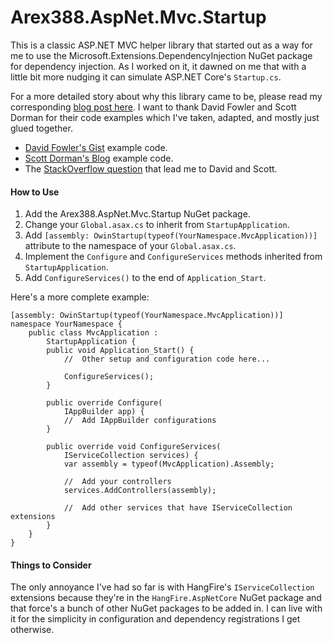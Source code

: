 ﻿# Arex388.AspNet.Mvc.Startup

This is a classic ASP.NET MVC helper library that started out as a way for me to use the Microsoft.Extensions.DependencyInjection NuGet package for dependency injection. As I worked on it, it dawned on me that with a little bit more nudging it can simulate ASP.NET Core's `Startup.cs`.

For a more detailed story about why this library came to be, please read my corresponding [blog post here][3]. I want to thank David Fowler and Scott Dorman for their code examples which I've taken, adapted, and mostly just glued together.

- [David Fowler's Gist][0] example code.
- [Scott Dorman's Blog][1] example code.
- The [StackOverflow question][2] that lead me to David and Scott.

#### How to Use

1. Add the Arex388.AspNet.Mvc.Startup NuGet package.
2. Change your `Global.asax.cs` to inherit from `StartupApplication`.
3. Add `[assembly: OwinStartup(typeof(YourNamespace.MvcApplication))]` attribute to the namespace of your `Global.asax.cs`.
4. Implement the `Configure` and `ConfigureServices` methods inherited from `StartupApplication`.
5. Add `ConfigureServices()` to the end of `Application_Start`.

Here's a more complete example:

```
[assembly: OwinStartup(typeof(YourNamespace.MvcApplication))]
namespace YourNamespace {
    public class MvcApplication :
        StartupApplication {
        public void Application_Start() {
            //	Other setup and configuration code here...

            ConfigureServices();
        }

		public override Configure(
			IAppBuilder app) {
			//	Add IAppBuilder configurations
        }

        public override void ConfigureServices(
            IServiceCollection services) {
            var assembly = typeof(MvcApplication).Assembly;

            //	Add your controllers
            services.AddControllers(assembly);

            //	Add other services that have IServiceCollection extensions
        }
    }
}
```

#### Things to Consider

The only annoyance I've had so far is with HangFire's `IServiceCollection` extensions because they're in the `HangFire.AspNetCore` NuGet package and that force's a bunch of other NuGet packages to be added in. I can live with it for the simplicity in configuration and dependency registrations I get otherwise.

[0]: https://gist.github.com/davidfowl/563a602936426a18f67cd77088574e61
[1]: https://scottdorman.blog/2016/03/17/integrating-asp-net-core-dependency-injection-in-mvc-4/
[2]: https://stackoverflow.com/questions/43311099/how-to-create-dependency-injection-for-asp-net-mvc-5
[3]: https://arex388.com/blog/introducing-arex388-aspnet-mvc-startup-nuget-package-to-simulate-aspnet-cores-startupcs-in-classic-aspnet-mvc-applications

